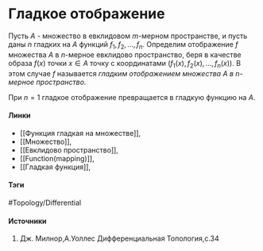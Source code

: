 # Гладкое отображение
Пусть $A$ - множество в евклидовом $m$-мерном пространстве, и пусть даны $n$ гладких на $A$ функций $f_{1},f_{2},\dots,f_{n}$. Определим отображение $f$ множества $A$ в $n$-мерное евклидово пространство, беря в качестве образа $f(x)$ точки $x\in A$ точку с координатами $(f_{1}(x),f_{2}(x),\dots,f_{n}(x))$. В этом случае $f$ называется *гладким отображением множества $A$ в $n$-мерное пространство.*

При $n=1$ гладкое отображение превращается в гладкую функцию на $A$.

#### Линки
- [[Функция гладкая на множестве]],
- [[Множество]],
- [[Евклидово пространство]],
- [[Function(mapping)]],
- [[Гладкая функция]],
#### Тэги
 #Topology/Differential 
#### Источники
1. Дж. Милнор,А.Уоллес Дифференциальная Топология,с.34